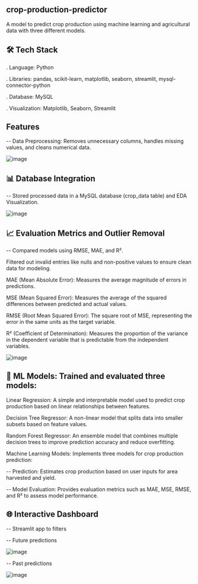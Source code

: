 ## crop-production-predictor
A model to predict crop production using machine learning and agricultural data with three different models.

## 🛠️ Tech Stack
. Language: Python

. Libraries: pandas, scikit-learn, matplotlib, seaborn, streamlit, mysql-connector-python

. Database: MySQL

. Visualization: Matplotlib, Seaborn, Streamlit

## Features
-- Data Preprocessing: Removes unnecessary columns, handles missing values, and cleans numerical data.

![image](https://github.com/user-attachments/assets/5c84fe9c-8e3b-43a6-b144-13aae2cd82e9)


## 📊 Database Integration

-- Stored processed data in a MySQL database (crop_data table) and EDA Visualization.

![image](https://github.com/user-attachments/assets/f57e420a-aca6-4c96-8b2e-7bc66ec93f29)


## 📈 Evaluation Metrics and Outlier Removal 

-- Compared models using RMSE, MAE, and R².

Filtered out invalid entries like nulls and non-positive values to ensure clean data for modeling.

MAE (Mean Absolute Error): Measures the average magnitude of errors in predictions.

MSE (Mean Squared Error): Measures the average of the squared differences between predicted and actual values.

RMSE (Root Mean Squared Error): The square root of MSE, representing the error in the same units as the target variable.

R² (Coefficient of Determination): Measures the proportion of the variance in the dependent variable that is predictable from the independent variables.

![image](https://github.com/user-attachments/assets/c2b1b7bb-dda1-403f-a79c-b5ed355d0bdb)

## 🤖 ML Models: Trained and evaluated three models:

Linear Regression: A simple and interpretable model used to predict crop production based on linear relationships between features.

Decision Tree Regressor: A non-linear model that splits data into smaller subsets based on feature values.

Random Forest Regressor: An ensemble model that combines multiple decision trees to improve prediction accuracy and reduce overfitting.

Machine Learning Models: Implements three models for crop production prediction:

-- Prediction: Estimates crop production based on user inputs for area harvested and yield.

-- Model Evaluation: Provides evaluation metrics such as MAE, MSE, RMSE, and R² to assess model performance.

## 🌐 Interactive Dashboard

-- Streamlit app to filters 

-- Future predictions

![image](https://github.com/user-attachments/assets/09e23d68-3ba6-4295-b533-7b3859738e94)

-- Past predictions

![image](https://github.com/user-attachments/assets/4f2ccbed-9a27-4267-bfc5-59de19e6cbaf)




